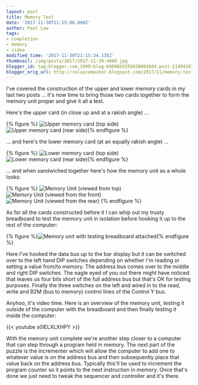 ```yaml
---
layout: post
title: Memory Test
date: '2017-11-30T21:15:00.000Z'
author: Paul Law
tags:
- completion
- memory
- video
modified_time: '2017-11-30T21:15:34.135Z'
thumbnail: /img/posts/2017/2017-11-30-4000.jpg
blogger_id: tag:blogger.com,1999:blog-6989692556630001604.post-2149428779006990734
blogger_orig_url: http://relaycomputer.blogspot.com/2017/11/memory-test.html
---
```


I've covered the construction of the upper and lower memory cards in 
my last two posts ... it's now time to bring those two cards together to form 
the memory unit proper and give it all a test.

Here's the upper 
card (in close up and at a rakish angle) ...

{% figure %}
![Upper memory card (top side)](/assets/img/posts/2017/2017-11-30-0000.jpg)
![Upper memory card (rear side)](/assets/img/posts/2017/2017-11-30-0001.jpg){% endfigure %}

... and 
here's the lower memory card (at an equally rakish angle) ...

{% figure %}
![Lower memory card (top side)](/assets/img/posts/2017/2017-11-30-0002.jpg)
![Lower memory card (rear side)](/assets/img/posts/2017/2017-11-30-0003.jpg){% endfigure %}

... and 
when sandwiched together here's how the memory unit as a whole looks:

{% figure %}
![Memory Unit (viewed from top)](/assets/img/posts/2017/2017-11-30-0004.jpg)
![Memory Unit (viewed from the front)](/assets/img/posts/2017/2017-11-30-0005.jpg)
![Memory Unit (viewed from the rear)](/assets/img/posts/2017/2017-11-30-0006.jpg)
{% endfigure %}

As 
for all the cards constructed before it I can whip out my trusty breadboard to 
test the memory unit in isolation before hooking it up to the rest of the 
computer:

{% figure %}![Memory unit with testing breadboard attached](/assets/img/posts/2017/2017-11-30-0007.jpg){% endfigure %}

Here I've hooked the data bus up to the bar display but it 
can be switched over to the left hand DIP switches depending on whether I'm 
reading or setting a value from/to memory. The address bus comes over to the 
middle and right DIP switches. The eagle eyed of you out there might have 
noticed that leaves us four bits short of the full address bus but that's OK 
for testing purposes. Finally the three switches on the left and wired in to 
the read, write and B2M (bus to memory) control lines of the Control Y bus.

Anyhoo, it's video time. Here is an overview of the memory unit, 
testing it outside of the computer with the breadboard and then finally 
testing it inside the computer:

{{< youtube s0lELXLXHPY >}}

With the memory unit complete we're another step closer to a computer that 
can step through a program held in memory. The next part of the puzzle is the 
incrementer which will allow the computer to add one to whatever value is on 
the address bus and then subsequently place that value back on the address 
bus. Typically this'll be used to increment the program counter so it points 
to the next instruction in memory. Once that's done we just need to tweak the 
sequencer and controller and it's there. 
